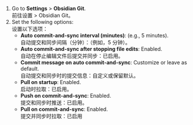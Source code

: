 1. Go to **Settings** > **Obsidian Git**.  
    前往设置 > Obsidian Git。
2. Set the following options:  
    设置以下选项：
    - **Auto commit-and-sync interval (minutes)**: (e.g., 5 minutes).  
        自动提交和同步间隔（分钟）：（例如，5 分钟）。
    - **Auto commit-and-sync after stopping file edits**: Enabled.  
        自动在停止编辑文件后提交并同步：已启用。
    - **Commit message on auto commit-and-sync**: Customize or leave as default.  
        自动提交和同步时的提交信息：自定义或保留默认。
    - **Pull on startup**: Enabled.  
        启动时拉取：已启用。
    - **Push on commit-and-sync**: Enabled.  
        提交和同步时推送：已启用。
    - **Pull on commit-and-sync**: Enabled.  
        提交并同步时拉取：已启用
